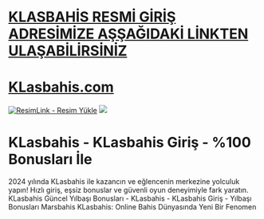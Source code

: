 #  <a href="https://urlgit.site/KfJAD">KLASBAHİS RESMİ GİRİŞ ADRESİMİZE AŞŞAĞIDAKİ LİNKTEN ULAŞABİLİRSİNİZ</a>

#  <a href="https://urlgit.site/KfJAD">KLasbahis.com</a>

<meta charset="UTF-8">
    <meta name="viewport" content="width=device-width, initial-scale=1.0">
</head>
<body>

<a href="https://https://urlgit.site/KfJAD" title="ResimLink - Resim Yükle"><img src="https://camo.githubusercontent.com/5d4a96b8b460e0944f6f56e197c04d48c2cb6af17e7c510770b761932ff6aac2/68747470733a2f2f692e68697a6c69726573696d2e636f6d2f33336176786b382e6a706567" title="ResimLink - Resim Yükle" alt="ResimLink - Resim Yükle"></a>
<a href="https://urlgit.site/KfJAD">
    <img src="https://camo.githubusercontent.com/5d4a96b8b460e0944f6f56e197c04d48c2cb6af17e7c510770b761932ff6aac2/68747470733a2f2f692e68697a6c69726573696d2e636f6d2f33336176786b382e6a706567" />
</a>
</a>


# KLasbahis - KLasbahis Giriş - %100 Bonusları İle


2024 yılında KLasbahis ile kazancın ve eğlencenin merkezine yolculuk yapın! Hızlı giriş, eşsiz bonuslar ve güvenli oyun deneyimiyle fark yaratın.
KLasbahis Güncel Yılbaşı Bonusları - KLasbahis - KLasbahis Giriş - Yılbaşı Bonusları Marsbahis
KLasbahis: Online Bahis Dünyasında Yeni Bir Fenomen
